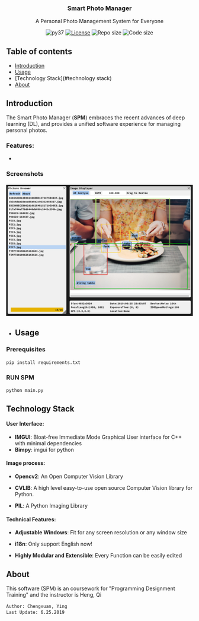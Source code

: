 <p align="center">
<!--
  <a href="http://lcui.org/">
    <img src="https://lcui.lc-soft.io/static/images/lcui-logo-lg.png" alt="" width=72 height=72>
  </a>-->
  <h3 align="center">Smart Photo Manager</h3>
  <p align="center">
    A Personal Photo Management System for Everyone
  </p>
  <p align="center">
    <img src="https://img.shields.io/badge/python-3.6%20%7C%203.7-blue.svg" alt="py37">
    <a href="http://opensource.org/licenses/MIT"><img src="https://img.shields.io/github/license/lc-soft/LCUI.svg" alt="License"></a>
    <img src="https://img.shields.io/github/repo-size/chengsyuan/Smart-Photo-Manager.svg" alt="Repo size">
    <img src="https://img.shields.io/github/languages/code-size/chengsyuan/Smart-Photo-Manager.svg" alt="Code size">
  </p>
</p>

## Table of contents

- [Introduction](#introduction)
- [Usage](#usgae)
- [Technology Stack](#technology stack)
- [About](#about)

## Introduction

The Smart Photo Manager (**SPM**) embraces the recent advances of deep learning (DL), and provides a unified software experience for managing personal photos. 

### Features:

* 

### Screenshots
#### ![screemshot1](README_RES/screemshot1.png)

- ## Usage


### Prerequisites
	pip install requirements.txt

### RUN SPM
	python main.py

## Technology Stack

#### User Interface:

- **IMGUI**: Bloat-free Immediate Mode Graphical User interface for C++ with minimal dependencies
- **Bimpy**: imgui for python

#### Image process:

- **Opencv2**: An Open Computer Vision Library

- **CVLIB**: A high level easy-to-use open source Computer Vision library for Python.

- **PIL**: A Python Imaging Library

#### Technical Features:

- **Adjustable Windows**: Fit for any screen resolution or any window size

- **i18n**: Only support English now!

- **Highly Modular and Extensible**: Every Function can be easily edited

## About

This software (SPM) is an coursework for "Programming Designment Training" and the instructor is Heng, Qi

```
Author: Chengxuan, Ying
Last Update: 6.25.2019
```
